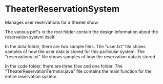 # TheaterReservationSystem

Manages user reservations for a theater show.

The various pdf's in the root folder contain the design information about the reservation system itself.

In the data folder, there are two sample files. The "user.txt" file shows samples of how the user data is stored for this particular system. The "reservations.txt" file shows samples of how the reservation data is stored. 

In the code folder, there are three files and one folder. The "TheaterReservationTerminal.java" file contains the main function for the entire reservation system.
